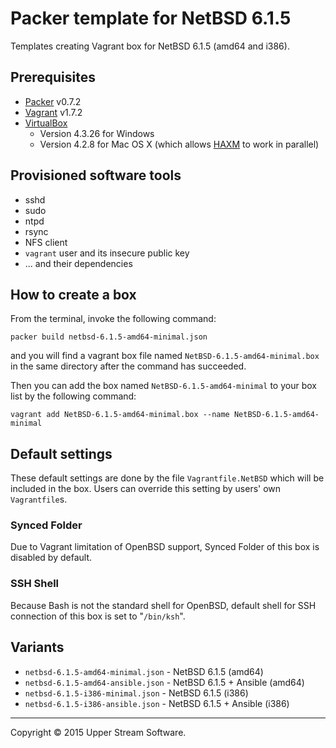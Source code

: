 # Packer template for NetBSD 6.1.5

Templates creating Vagrant box for NetBSD 6.1.5 (amd64 and i386).

## Prerequisites

* [Packer] v0.7.2
* [Vagrant] v1.7.2
* [VirtualBox]
	* Version 4.3.26 for Windows
	* Version 4.2.8 for Mac OS X (which allows [HAXM] to work in parallel)

[Packer]: https://www.packer.io/ "Packer by HashiCorp"
[Vagrant]: https://www.vagrantup.com/ "Vagrant"
[VirtualBox]: https://www.virtualbox.org/ "Oracle VM VirtualBox"
[HAXM]: https://software.intel.com/en-us/android/articles/intel-hardware-accelerated-execution-manager
        "Intel&reg; Hardware Accelerated Execution Manager"

## Provisioned software tools

* sshd
* sudo
* ntpd
* rsync
* NFS client
* `vagrant` user and its insecure public key
* ... and their dependencies

## How to create a box

From the terminal, invoke the following command:

	packer build netbsd-6.1.5-amd64-minimal.json

and you will find a vagrant box file named `NetBSD-6.1.5-amd64-minimal.box`
in the same directory after the command has succeeded.

Then you can add the box named `NetBSD-6.1.5-amd64-minimal` to your box list
by the following command:

	vagrant add NetBSD-6.1.5-amd64-minimal.box --name NetBSD-6.1.5-amd64-minimal

## Default settings

These default settings are done by the file `Vagrantfile.NetBSD` which will be included in the box.
Users can override this setting by users' own `Vagrantfile`s.

### Synced Folder

Due to Vagrant limitation of OpenBSD support, Synced Folder of this box is disabled by default.

### SSH Shell

Because Bash is not the standard shell for OpenBSD, default shell for SSH connection of this box
is set to "`/bin/ksh`".

## Variants

* `netbsd-6.1.5-amd64-minimal.json` - NetBSD 6.1.5 (amd64)
* `netbsd-6.1.5-amd64-ansible.json` - NetBSD 6.1.5 + Ansible (amd64)
* `netbsd-6.1.5-i386-minimal.json` - NetBSD 6.1.5 (i386)
* `netbsd-6.1.5-i386-ansible.json` - NetBSD 6.1.5 + Ansible (i386)

- - -

Copyright &copy; 2015 Upper Stream Software.
